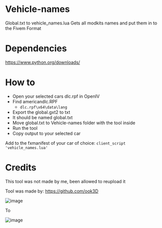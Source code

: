 # Vehicle-names
Global.txt to vehicle_names.lua
Gets all modkits names and put them in to the Fivem Format

# Dependencies
https://www.python.org/downloads/

# How to
- Open your selected cars dlc.rpf in OpenIV
- Find americandlc.RPF
    - `dlc.rpf\x64\data\lang` 
- Export the global.gxt2 to txt
- It should be named global.txt
- Move global.txt to Vehicle-names folder with the tool inside
- Run the tool
- Copy output to your selected car

Add to the fxmanifest of your car of choice:
` client_script 'vehicle_names.lua' `

# Credits 
This tool was not made by me, been allowed to reupload it

Tool was made by: https://github.com/ook3D


![image](https://i.imgur.com/rl0zdOk.png)


To

![image](https://i.imgur.com/HGZF7rT.png)

